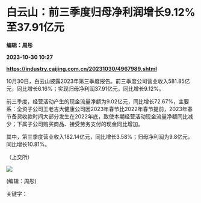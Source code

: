 # 白云山：前三季度归母净利润增长9.12%至37.91亿元
**编辑：周彤**

**2023-10-30 10:27**

**https://industry.caijing.com.cn/20231030/4967989.shtml**

10月30日，白云山披露2023年第三季度报告。前三季度公司营业收入581.85亿元，同比增长6.16%；实现归母净利润37.91亿元，同比增长9.12%。

前三季度，经营活动产生的现金流量净额为9.02亿元，同比增长72.67%，主要系：全资子公司王老吉大健康公司因2023年春节比2022年春节提前，2023年春节备货收款时间大部分发生在2022年底，致使本期经营活动现金流量净额同比减少；下属子公司购买商品、接受劳务支付的现金同比增加。

其中，第三季度营业收入182.14亿元，同比增长3.58%；归母净利润为9.8亿元，同比增长10.81%。

（上交所）

![](https://tx1.cdn.caijing.com.cn/2014-03-27/114048455.jpg)

(编辑：周彤)

关键字：